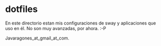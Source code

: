 # dotfiles

En este directorio estan mis configuraciones de sway y aplicaciones que uso en él.
No son muy avanzadas, por ahora. :-P

Javaragones_at_gmail_at_com.

